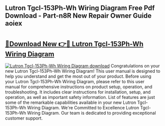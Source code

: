 ## Lutron Tgcl-153Ph-Wh Wiring Diagram Free Pdf Download - Part-n8R New Repair Owner Guide aoiex

# <h2><a href="http://dfjk25.blite.top/?on=Lutron+Tgcl-153Ph-Wh+Wiring+Diagram">🔗Download New 👉🔴 Lutron Tgcl-153Ph-Wh Wiring Diagram</a></h2>

[![Lutron Tgcl-153Ph-Wh Wiring Diagram download](https://i.imgur.com/lujVjoI.png)](http://dfjk25.blite.top/?on=Lutron+Tgcl-153Ph-Wh+Wiring+Diagram)
Congratulations on your new Lutron Tgcl-153Ph-Wh Wiring Diagram! This user manual is designed to help you understand and get the most out of your product. Before using your Lutron Tgcl-153Ph-Wh Wiring Diagram, please refer to this user manual for comprehensive instructions on product setup, operation, and troubleshooting. It includes clear instructions for installation, setup, and operation, as well as important safety information. List of features are just some of the remarkable capabilities available in your new Lutron Tgcl-153Ph-Wh Wiring Diagram. We're Committed to Excellence Lutron Tgcl-153Ph-Wh Wiring Diagram. Our team is dedicated to providing exceptional customer support.
